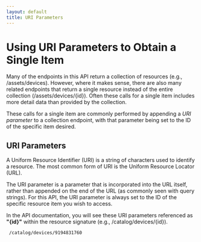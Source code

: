 ```yaml
---
layout: default
title: URI Parameters
---
```


# Using URI Parameters to Obtain a Single Item

Many of the endpoints in this API return a collection of resources (e.g., /assets/devices). However, where it makes sense, there are also many related endpoints that return a single resource instead of the entire collection (/assets/devices/{id}). Often these calls for a single item includes more detail data than provided by the collection.

These calls for a single item are commonly performed by appending a *URI parameter* to a collection endpoint, with that  parameter being set to the ID of the specific item desired.
<br>

## URI Parameters

A Uniform Resource Identifier (URI) is a string of characters used to identify a resource. The most common form of URI is the Uniform Resource Locator (URL).

The URI parameter is a parameter that is incorporated into the URL itself, rather than appended on the end of the URL (as commonly seen with query strings). For this API, the URI parameter is always set to the ID of the specific resource item you wish to access. 

In the API documentation, you will see these URI parameters referenced as **"{id}"** within the resource signature (e.g., /catalog/devices/{id}).

```
 /catalog/devices/9194831760
```

